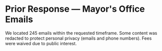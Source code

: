 ﻿# Prior Response — Mayor's Office Emails
We located 245 emails within the requested timeframe. Some content was redacted to protect personal privacy (emails and phone numbers). Fees were waived due to public interest.
